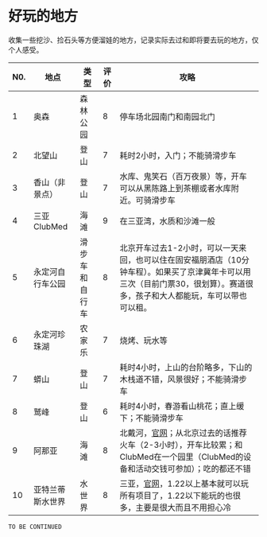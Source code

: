 好玩的地方
===

收集一些挖沙、捡石头等方便溜娃的地方，记录实际去过和即将要去玩的地方，仅个人感受。

N0. | 地点 | 类型 | 评价 | 攻略 |
--- | --- | --- | --- | ---
1 | 奥森 | 森林公园 | 8 | 停车场北园南门和南园北门
2 | 北望山 | 登山 | 7 | 耗时2小时，入门；不能骑滑步车
3 | 香山（非景点） | 登山 | 7 | 水库、鬼笑石（百万夜景）等，开车可以从黑陈路上到茶棚或者水库附近。可骑滑步车
4 | 三亚ClubMed | 海滩 | 9 | 在三亚湾，水质和沙滩一般
5 | 永定河自行车公园 | 滑步车和自行车 | 8 | 北京开车过去1-2小时，可以一天来回，也可以住在固安福朋酒店（10分钟车程）。如果买了京津冀年卡可以用三次（目前门票30，很划算）。赛道很多，孩子和大人都能玩，车可以带也可以租。
6 | 永定河珍珠湖 | 农家乐 | 7 | 烧烤、玩水等
7 | 蟒山 | 登山 | 7 | 耗时4小时，上山的台阶略多，下山的木栈道不错，风景很好；不能骑滑步车
8 | 鹫峰 | 登山 | 6 | 耗时4小时，春游看山桃花；直上缓下；不能骑滑步车
9 | 阿那亚 | 海滩 | 8 | 北戴河，[官网](http://www.aranya.cc/front/)；从北京过去的话推荐火车（2-3小时），开车比较累；和ClubMed在一个园里（ClubMed的设备和活动交钱可参加）；吃的都还不错
10 | 亚特兰蒂斯水世界 | 水世界 | 8 | 三亚，[官网](https://www.atlantissanya.cn/marine-water-park/aquaventure-waterpark)，1.22以上基本就可以玩所有项目了，1.22以下能玩的也很多，主要是很大而且不用担心冷

`TO BE CONTINUED`
